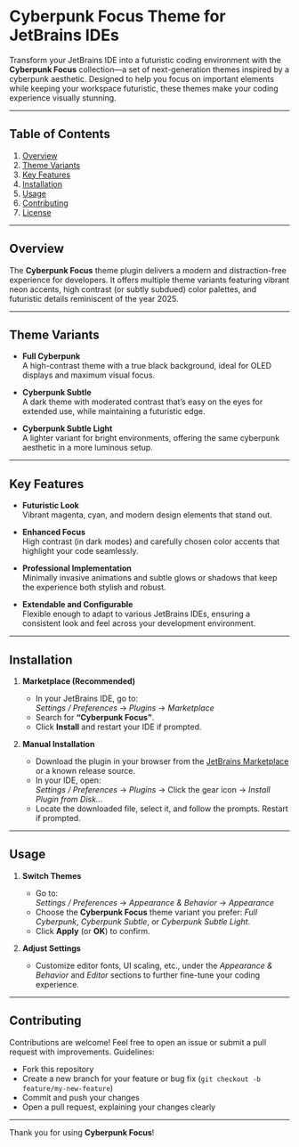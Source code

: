 # Cyberpunk Focus Theme for JetBrains IDEs

Transform your JetBrains IDE into a futuristic coding environment with the **Cyberpunk Focus** collection—a set of next-generation themes inspired by a cyberpunk aesthetic. Designed to help you focus on important elements while keeping your workspace futuristic, these themes make your coding experience visually stunning.

---

## Table of Contents
1. [Overview](#overview)
2. [Theme Variants](#theme-variants)
3. [Key Features](#key-features)
4. [Installation](#installation)
5. [Usage](#usage)
6. [Contributing](#contributing)
7. [License](#license)

---

## Overview
The **Cyberpunk Focus** theme plugin delivers a modern and distraction-free experience for developers. It offers multiple theme variants featuring vibrant neon accents, high contrast (or subtly subdued) color palettes, and futuristic details reminiscent of the year 2025.

---

## Theme Variants
- **Full Cyberpunk**  
  A high-contrast theme with a true black background, ideal for OLED displays and maximum visual focus.

- **Cyberpunk Subtle**  
  A dark theme with moderated contrast that’s easy on the eyes for extended use, while maintaining a futuristic edge.

- **Cyberpunk Subtle Light**  
  A lighter variant for bright environments, offering the same cyberpunk aesthetic in a more luminous setup.

---

## Key Features
- **Futuristic Look**  
  Vibrant magenta, cyan, and modern design elements that stand out.

- **Enhanced Focus**  
  High contrast (in dark modes) and carefully chosen color accents that highlight your code seamlessly.

- **Professional Implementation**  
  Minimally invasive animations and subtle glows or shadows that keep the experience both stylish and robust.

- **Extendable and Configurable**  
  Flexible enough to adapt to various JetBrains IDEs, ensuring a consistent look and feel across your development environment.

---

## Installation
1. **Marketplace (Recommended)**
    - In your JetBrains IDE, go to:  
      *Settings / Preferences* → *Plugins* → *Marketplace*
    - Search for **“Cyberpunk Focus”**.
    - Click **Install** and restart your IDE if prompted.

2. **Manual Installation**
    - Download the plugin in your browser from the [JetBrains Marketplace](https://plugins.jetbrains.com/) or a known release source.
    - In your IDE, open:  
      *Settings / Preferences* → *Plugins* → Click the gear icon → *Install Plugin from Disk...*
    - Locate the downloaded file, select it, and follow the prompts. Restart if prompted.

---

## Usage
1. **Switch Themes**
    - Go to:  
      *Settings / Preferences* → *Appearance & Behavior* → *Appearance*
    - Choose the **Cyberpunk Focus** theme variant you prefer: *Full Cyberpunk*, *Cyberpunk Subtle*, or *Cyberpunk Subtle Light*.
    - Click **Apply** (or **OK**) to confirm.

2. **Adjust Settings**
    - Customize editor fonts, UI scaling, etc., under the *Appearance & Behavior* and *Editor* sections to further fine-tune your coding experience.

---

## Contributing
Contributions are welcome! Feel free to open an issue or submit a pull request with improvements. Guidelines:
- Fork this repository
- Create a new branch for your feature or bug fix (`git checkout -b feature/my-new-feature`)
- Commit and push your changes
- Open a pull request, explaining your changes clearly

---

Thank you for using **Cyberpunk Focus**! 